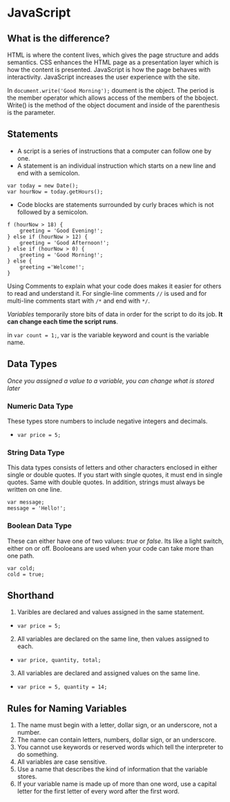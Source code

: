 # JavaScript
## What is the difference?
HTML is where the content lives, which gives the page structure and adds semantics. CSS enhances the HTML page as a presentation layer which is how the content is presented. JavaScript is how the page behaves with interactivity.
JavaScript increases the user experience with the site.

In `document.write('Good Morning');` doument is the object. The period is the member operator which allows access of the members of the bboject. Write() is the method of the object document and inside of the parenthesis is the parameter.

## Statements
- A script is a series of instructions that a computer can follow one by one.
- A statement is an individual instruction which starts on a new line and end with a semicolon.
```
var today = new Date();
var hourNow = today.getHours();
```
- Code blocks are statements surrounded by curly braces which is not followed by a semicolon.
```
f (hourNow > 18) {
    greeting = 'Good Evening!';
} else if (hourNow > 12) {
    greeting = 'Good Afternoon!';
} else if (hourNow > 0) {
    greeting = 'Good Morning!';
} else {
    greeting ='Welcome!';
}
```
Using Comments to explain what your code does makes it easier for others to read and understand it. For single-line comments `//` is used and for multi-line comments start with `/*` and end with `*/`.

*Variables* temporarily store bits of data in order for the script to do its job. **It can change each time the script runs**.

in `var count = 1;`, var is the variable keyword and count is the variable name.

## Data Types
*Once you assigned a value to a variable, you can change what is stored later*

### Numeric Data Type
These types store numbers to include negative integers and decimals.
- `var price = 5;`
### String Data Type
This data types consists of letters and other characters enclosed in either single or double quotes. If you start with single quotes, it must end in single quotes. Same with double quotes. In addition, strings must always be written on one line. 
```
var message;
message = 'Hello!';
```
### Boolean Data Type
These can either have one of two values: *true* or *false*. Its like a light switch, either on or off. Booloeans are used when your code can take more than one path.
```
var cold;
cold = true;
```
## Shorthand
1. Varibles are declared and values assigned in the same statement.
- `var price = 5;`
2. All variables are declared on the same line, then values assigned to each.
- `var price, quantity, total;`
3. All variables are declared and assigned values on the same line.
- `var price = 5, quantity = 14;`

## Rules for Naming Variables
1. The name must begin with a letter, dollar sign, or an underscore, not a number.
2. The name can contain letters, numbers, dollar sign, or an underscore.
3. You cannot use keywords or reserved words which tell the interpreter to do something.
4. All variables are case sensitive.
5. Use a name that describes the kind of information that the variable stores.
6. If your variable name is made up of more than one word, use a capital letter for the first letter of every word after the first word.

